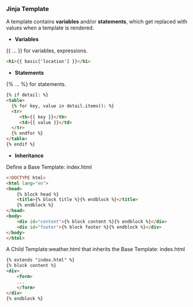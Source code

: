 ### Jinja Template

A template contains **variables** and/or **statements**, which get replaced with values when a template is rendered.

* **Variables**

\{\{ ... \}\} for variables, expressions.
  
```html
<h1>{{ basic['location'] }}</h1>
```

* **Statements**

\{\% ... \%\} for statements.

```html
{% if detail: %}
<table>
  {% for key, value in detail.items(): %}
  <tr>
     <th>{{ key }}</th>
     <td>{{ value }}</td>
  </tr>
  {% endfor %}
</table>
{% endif %}
```

* **Inheritance**

Define a Base Template: index.html
```html
<!DOCTYPE html>
<html lang="en">
<head>
    {% block head %}
    <title>{% block title %}{% endblock %}</title>
    {% endblock %}
</head>
<body>
    <div id="content">{% block content %}{% endblock %}</div>
    <div id="footer">{% block footer %}{% endblock %}</div>
</body>
</html>
```
A Child Template:weather.html that inherits the Base Template: index.html

```html
{% extends "index.html" %}
{% block content %}
<div>
    <form>
    ...
    </form>
</div>
{% endblock %}
```